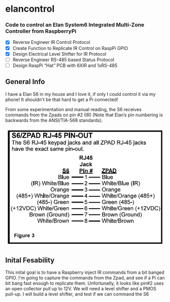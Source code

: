# elancontrol
### Code to control an Elan System6 Integrated Multi-Zone Controller from RaspberryPi

- [x] Reverse Engineer IR Control Protocol
- [x] Create Function to Replicate IR Control on RaspPi GPIO
- [x] Design Electrical Level Shifter for IR Protocol
- [ ] Reverse Engineer RS-485 based Status Protocol
- [ ] Design RaspPi “Hat” PCB with 6XIR and 1xRS-485

## General Info
I have a Elan S6 in my house and I love it, if only I could control it via my phone!  It shouldn't be that hard to get a Pi connected!

From some experimentation and manual reading, the S6 receives commands from the Zpads on pin #2 (IR) (Note that Elan’s pin numbering is backwards from the ANSI/TIA-568 standards).  

![alt text](docs/zpad_pinout.png "Elan S6 Zpad RJ-45 Pinout")

## Inital Fesability
This inital goal is to have a Raspberry inject IR commands from a bit banged GPIO.  I'm going to capture the commands from the Zpad, and see if a Pi can bit bang fast enough to replicate them.  Unfortunatly, it looks like pin#2 uses an open collector pull up to 12V.  We will need a level shifter and a PMOS pull-up.  I will build a level shifter, and test if we can command the S6

